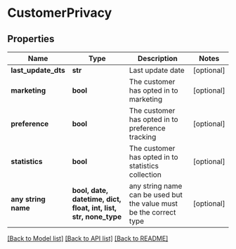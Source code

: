 # CustomerPrivacy


## Properties
Name | Type | Description | Notes
------------ | ------------- | ------------- | -------------
**last_update_dts** | **str** | Last update date | [optional] 
**marketing** | **bool** | The customer has opted in to marketing | [optional] 
**preference** | **bool** | The customer has opted in to preference tracking | [optional] 
**statistics** | **bool** | The customer has opted in to statistics collection | [optional] 
**any string name** | **bool, date, datetime, dict, float, int, list, str, none_type** | any string name can be used but the value must be the correct type | [optional]

[[Back to Model list]](../README.md#documentation-for-models) [[Back to API list]](../README.md#documentation-for-api-endpoints) [[Back to README]](../README.md)


